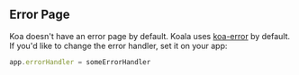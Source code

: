 
## Error Page

Koa doesn't have an error page by default.
Koala uses [koa-error](https://github.com/koajs/error) by default.
If you'd like to change the error handler, set it on your app:

```js
app.errorHandler = someErrorHandler
```
